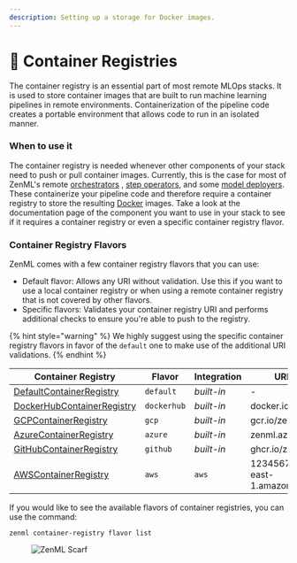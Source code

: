 ```yaml
---
description: Setting up a storage for Docker images.
---
```


# 🐳 Container Registries

The container registry is an essential part of most remote MLOps stacks. It is used to store container images that are built to run machine learning pipelines in remote environments. Containerization of the pipeline code creates a portable environment that allows code to run in an isolated manner.

### When to use it

The container registry is needed whenever other components of your stack need to push or pull container images. Currently, this is the case for most of ZenML's remote [orchestrators](../orchestrators/) , [step operators](../step-operators/), and some [model deployers](../model-deployers/). These containerize your pipeline code and therefore require a container registry to store the resulting [Docker](https://www.docker.com/) images. Take a look at the documentation page of the component you want to use in your stack to see if it requires a container registry or even a specific container registry flavor.

### Container Registry Flavors

ZenML comes with a few container registry flavors that you can use:

* Default flavor: Allows any URI without validation. Use this if you want to use a local container registry or when using a remote container registry that is not covered by other flavors.
* Specific flavors: Validates your container registry URI and performs additional checks to ensure you're able to push to the registry.

{% hint style="warning" %}
We highly suggest using the specific container registry flavors in favor of the `default` one to make use of the additional URI validations.
{% endhint %}

| Container Registry                         | Flavor      | Integration | URI example                               |
| ------------------------------------------ | ----------- | ----------- | ----------------------------------------- |
| [DefaultContainerRegistry](default.md)     | `default`   | _built-in_  | -                                         |
| [DockerHubContainerRegistry](dockerhub.md) | `dockerhub` | _built-in_  | docker.io/zenml                           |
| [GCPContainerRegistry](broken-reference)   | `gcp`       | _built-in_  | gcr.io/zenml                              |
| [AzureContainerRegistry](azure.md)         | `azure`     | _built-in_  | zenml.azurecr.io                          |
| [GitHubContainerRegistry](github.md)       | `github`    | _built-in_  | ghcr.io/zenml                             |
| [AWSContainerRegistry](aws.md)             | `aws`       | `aws`       | 123456789.dkr.ecr.us-east-1.amazonaws.com |

If you would like to see the available flavors of container registries, you can use the command:

```shell
zenml container-registry flavor list
```

<figure><img src="https://static.scarf.sh/a.png?x-pxid=f0b4f458-0a54-4fcd-aa95-d5ee424815bc" alt="ZenML Scarf"><figcaption></figcaption></figure>

